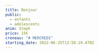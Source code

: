 ```yaml
---
title: Bonjour
public:
  - enfants
  - adolescents
anim: Steph
price: 15€
creneau: "# MERCREDI"
starting_date: 2022-06-25T13:58:19.470Z
---
```

